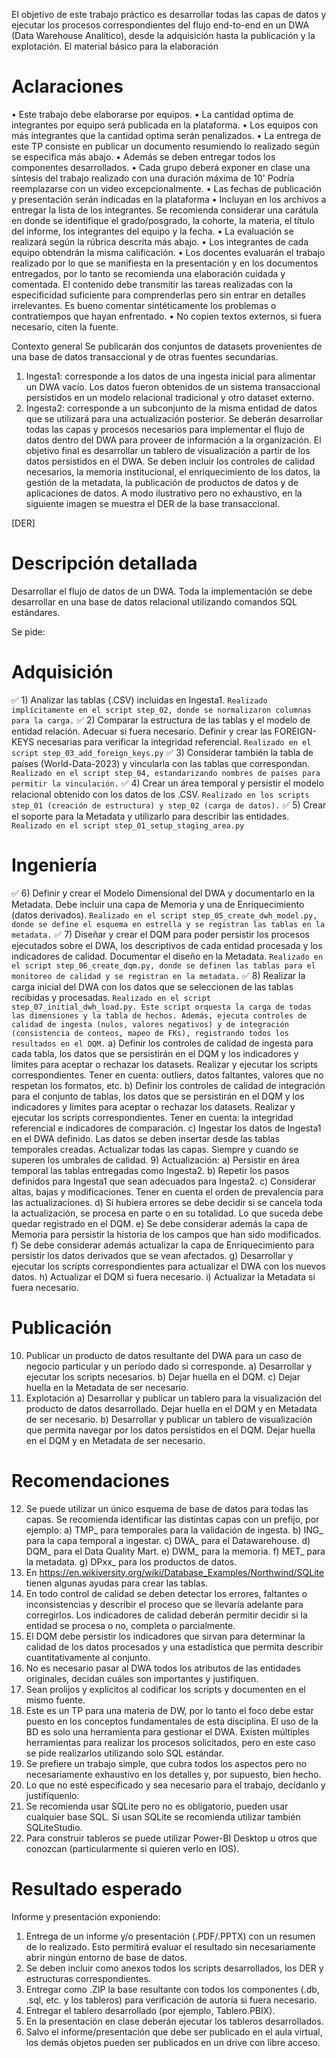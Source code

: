 El objetivo de este trabajo práctico es desarrollar todas las capas de datos y ejecutar los procesos correspondientes
del flujo end-to-end en un DWA (Data Warehouse Analítico), desde la adquisición hasta la publicación y la explotación.
El material básico para la elaboración

# Aclaraciones 

• Este trabajo debe elaborarse por equipos.
• La cantidad optima de integrantes por equipo será publicada en la plataforma.
• Los equipos con más integrantes que la cantidad optima serán penalizados.
• La entrega de este TP consiste en publicar un documento resumiendo lo realizado según se especifica más
abajo.
• Además se deben entregar todos los componentes desarrollados.
• Cada grupo deberá exponer en clase una síntesis del trabajo realizado con una duración máxima de 10'
Podría reemplazarse con un video excepcionalmente.
• Las fechas de publicación y presentación serán indicadas en la plataforma
• Incluyan en los archivos a entregar la lista de los integrantes. Se recomienda considerar una carátula en
donde se identifique el grado/posgrado, la cohorte, la materia, el título del informe, los integrantes del
equipo y la fecha.
• La evaluación se realizará según la rúbrica descrita más abajo.
• Los integrantes de cada equipo obtendrán la misma calificación.
• Los docentes evaluarán el trabajo realizado por lo que se manifiesta en la presentación y en los documentos
entregados, por lo tanto se recomienda una elaboración cuidada y comentada. El contenido debe transmitir
las tareas realizadas con la especificidad suficiente para comprenderlas pero sin entrar en detalles
irrelevantes. Es bueno comentar sintéticamente los problemas o contratiempos que hayan enfrentado.
• No copien textos externos, si fuera necesario, citen la fuente.

Contexto general
Se publicarán dos conjuntos de datasets provenientes de una base de datos transaccional y de otras fuentes
secundarias.
1. Ingesta1: corresponde a los datos de una ingesta inicial para alimentar un DWA vacío. Los datos fueron
obtenidos de un sistema transaccional persistidos en un modelo relacional tradicional y otro dataset externo.
2. Ingesta2: corresponde a un subconjunto de la misma entidad de datos que se utilizará para una actualización
posterior.
Se deberán desarrollar todas las capas y procesos necesarios para implementar el flujo de datos dentro del DWA para
proveer de información a la organización. El objetivo final es desarrollar un tablero de visualización a partir de los
datos persistidos en el DWA. Se deben incluir los controles de calidad necesarios, la memoria institucional, el
enriquecimiento de los datos, la gestión de la metadata, la publicación de productos de datos y de aplicaciones de
datos.
A modo ilustrativo pero no exhaustivo, en la siguiente imagen se muestra el DER de la base transaccional.

[DER]

# Descripción detallada

Desarrollar el flujo de datos de un DWA.
Toda la implementación se debe desarrollar en una base de datos relacional utilizando comandos SQL estándares.

Se pide:

# Adquisición

✅ 1) Analizar las tablas (.CSV) incluidas en Ingesta1. `Realizado implícitamente en el script step_02, donde se normalizaron columnas para la carga.`
✅ 2) Comparar la estructura de las tablas y el modelo de entidad relación. Adecuar si fuera necesario. Definir y
crear las FOREIGN-KEYS necesarias para verificar la integridad referencial. `Realizado en el script step_03_add_foreign_keys.py`
✅ 3) Considerar también la tabla de países (World-Data-2023) y vincularla con las tablas que correspondan. `Realizado en el script step_04, estandarizando nombres de países para permitir la vinculación.`
✅ 4) Crear un área temporal y persistir el modelo relacional obtenido con los datos de los .CSV. `Realizado en los scripts step_01 (creación de estructura) y step_02 (carga de datos).`
✅ 5) Crear el soporte para la Metadata y utilizarlo para describir las entidades. `Realizado en el script step_01_setup_staging_area.py`

# Ingeniería

✅ 6) Definir y crear el Modelo Dimensional del DWA y documentarlo en la Metadata. Debe incluir una capa de
Memoria y una de Enriquecimiento (datos derivados). `Realizado en el script step_05_create_dwh_model.py, donde se define el esquema en estrella y se registran las tablas en la metadata.`
✅ 7) Diseñar y crear el DQM para poder persistir los procesos ejecutados sobre el DWA, los descriptivos de cada
entidad procesada y los indicadores de calidad. Documentar el diseño en la Metadata. `Realizado en el script step_06_create_dqm.py, donde se definen las tablas para el monitoreo de calidad y se registran en la metadata.`
✅ 8) Realizar la carga inicial del DWA con los datos que se seleccionen de las tablas recibidas y procesadas.
`Realizado en el script step_07_initial_dwh_load.py. Este script orquesta la carga de todas las dimensiones y la tabla de hechos. Además, ejecuta controles de calidad de ingesta (nulos, valores negativos) y de integración (consistencia de conteos, mapeo de FKs), registrando todos los resultados en el DQM.`
    a) Definir los controles de calidad de ingesta para cada tabla, los datos que se persistirán en el DQM y
    los indicadores y límites para aceptar o rechazar los datasets. Realizar y ejecutar los scripts
correspondientes. Tener en cuenta: outliers, datos faltantes, valores que no respetan los formatos,
etc.
b) Definir los controles de calidad de integración para el conjunto de tablas, los datos que se persistirán
en el DQM y los indicadores y límites para aceptar o rechazar los datasets. Realizar y ejecutar los scripts
correspondientes. Tener en cuenta: la integridad referencial e indicadores de comparación.
c) Ingestar los datos de Ingesta1 en el DWA definido. Las datos se deben insertar desde las tablas
temporales creadas. Actualizar todas las capas. Siempre y cuando se superen los umbrales de calidad.
9) Actualización:
a) Persistir en área temporal las tablas entregadas como Ingesta2.
b) Repetir los pasos definidos para Ingesta1 que sean adecuados para Ingesta2.
c) Considerar altas, bajas y modificaciones. Tener en cuenta el orden de prevalencia para las actualizaciones.
d) Si hubiera errores se debe decidir si se cancela toda la actualización, se procesa en parte o en su totalidad.
Lo que suceda debe quedar registrado en el DQM.
e) Se debe considerar además la capa de Memoria para persistir la historia de los campos que han sido
modificados.
f) Se debe considerar además actualizar la capa de Enriquecimiento para persistir los datos derivados que
se vean afectados.
g) Desarrollar y ejecutar los scripts correspondientes para actualizar el DWA con los nuevos datos.
h) Actualizar el DQM si fuera necesario.
i) Actualizar la Metadata si fuera necesario.

# Publicación

10) Publicar un producto de datos resultante del DWA para un caso de negocio particular y un período dado si
corresponde.
a) Desarrollar y ejecutar los scripts necesarios.
b) Dejar huella en el DQM.
c) Dejar huella en la Metadata de ser necesario.
11) Explotación
a) Desarrollar y publicar un tablero para la visualización del producto de datos desarrollado. Dejar huella en
el DQM y en Metadata de ser necesario.
b) Desarrollar y publicar un tablero de visualización que permita navegar por los datos persistidos en el DQM.
Dejar huella en el DQM y en Metadata de ser necesario.

# Recomendaciones

12) Se puede utilizar un único esquema de base de datos para todas las capas. Se recomienda identificar las
distintas capas con un prefijo, por ejemplo:
a) TMP_ para temporales para la validación de ingesta.
b) ING_ para la capa temporal a ingestar.
c) DWA_ para el Datawarehouse.
d) DQM_ para el Data Quality Mart.
e) DWM_ para la memoria.
f) MET_ para la metadata.
g) DPxx_ para los productos de datos.
13) En https://en.wikiversity.org/wiki/Database_Examples/Northwind/SQLite tienen algunas ayudas para crear
las tablas.
14) En todo control de calidad se deben detectar los errores, faltantes o inconsistencias y describir el proceso que
se llevaría adelante para corregirlos. Los indicadores de calidad deberán permitir decidir si la entidad se
procesa o no, completa o parcialmente.
15) El DQM debe persistir los indicadores que sirvan para determinar la calidad de los datos procesados y una
estadística que permita describir cuantitativamente al conjunto.
16) No es necesario pasar al DWA todos los atributos de las entidades originales, decidan cuáles son importantes
y justifiquen.
17) Sean prolijos y explícitos al codificar los scripts y documenten en el mismo fuente.
18) Este es un TP para una materia de DW, por lo tanto el foco debe estar puesto en los conceptos fundamentales
de esta disciplina. El uso de la BD es solo una herramienta para gestionar el DWA. Existen múltiples
herramientas para realizar los procesos solicitados, pero en este caso se pide realizarlos utilizando solo SQL
estándar.
19) Se prefiere un trabajo simple, que cubra todos los aspectos pero no necesariamente exhaustivo en los detalles
y, por supuesto, bien hecho.
20) Lo que no esté especificado y sea necesario para el trabajo, decídanlo y justifíquenlo.
21) Se recomienda usar SQLite pero no es obligatorio, pueden usar cualquier base SQL. Si usan SQLite se
recomienda utilizar también SQLiteStudio.
22) Para construir tableros se puede utilizar Power-BI Desktop u otros que conozcan (particularmente si quieren
verlo en IOS).

# Resultado esperado

Informe y presentación exponiendo:
1. Entrega de un informe y/o presentación (.PDF/.PPTX) con un resumen de lo realizado. Esto permitirá evaluar el
resultado sin necesariamente abrir ningún entorno de base de datos.
2. Se deben incluir como anexos todos los scripts desarrollados, los DER y estructuras correspondientes.
3. Entregar como .ZIP la base resultante con todos los componentes (.db, .sql, etc. y los tableros) para verificación
de autoría si fuera necesario.
4. Entregar el tablero desarrollado (por ejemplo, Tablero.PBIX).
5. En la presentación en clase deberán ejecutar los tableros desarrollados.
6. Salvo el informe/presentación que debe ser publicado en el aula virtual, los demás objetos pueden ser publicados
en un drive con libre acceso.